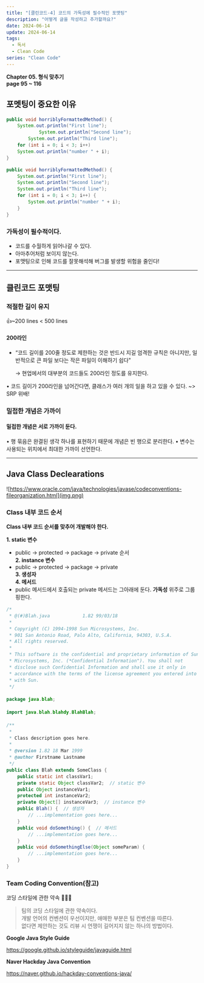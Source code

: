 ```yaml
---
title: "[클린코드-4] 코드의 가독성에 필수적인 포맷팅"
description: "어떻게 글을 작성하고 추가할까요?"
date: 2024-06-14
update: 2024-06-14
tags:
  - 독서
  - Clean Code
series: "Clean Code"
---
```


**Chapter 05. 형식 맞추기**<br>
**page 95 ~ 116**

## 포멧팅이 중요한 이유

```java
public void horriblyFormattedMethod() {
	System.out.println("First line");
			System.out.println("Second line");
		System.out.println("Third line");
	for (int i = 0; i < 3; i++)
	System.out.println("number " + i);
}
```
```java
public void horriblyFormattedMethod() {
	System.out.println("First line");
	System.out.println("Second line");
	System.out.println("Third line");
	for (int i = 0; i < 3; i++) {
		System.out.println("number " + i);
	}
}
```
### 가독성이 필수적이다.
- 코드를 수월하게 읽어나갈 수 있다.
- 아마추어처럼 보이지 않는다.
- 포맷팅으로 인해 코드를 잘못해석해 버그를 발생할 위험을 줄인다!


---
## 클린코드 포맷팅

### 적절한 길이 유지
👍~200 lines < 500 lines
#### 200라인

- “코드 길이를 200줄 정도로 제한하는 것은 반드시 지길 엄격한 규칙은 아니지만, 일반적으로 큰 파일 보다는 작은 파일이 이해하기 쉽다"<br>

  → 현업에서의 대부분의 코드들도 200라인 정도를 유지한다.


• 코드 길이가 200라인을 넘어간다면, 클래스가 여러 개의 일을 하고 있을 수 있다. ~> SRP 위배!

### 밀접한 개념은 가까이

#### 밀접한 개념은 서로 가까이 둔다.
• 행 묶음은 완결된 생각 하나를 표현하기 때문에 개념은 빈 행으로 분리한다.
• 변수는 사용되는 위치에서 최대한 가까이 선언한다.

-----

## Java Class Declearations

![https://www.oracle.com/java/technologies/javase/codeconventions-fileorganization.html](img.png)


### Class 내부 코드 순서
**Class 내부 코드 순서를 맞추어 개발해야 한다.**

**1. static 변수<br>**
- public -> protected -> package -> private 순서<br>
  **2. instance 변수<br>**
- public -> protected -> package -> private<br>
  **3. 생성자<br>**
  **4. 메서드<br>**
- public 메서드에서 호출되는 private 메서드는 그아래에 둔다. **가독성** 위주로 그룹핑한다.<br>


```java
/*
 * @(#)Blah.java            1.82 99/03/18
 *
 * Copyright (C) 1994-1998 Sun Microsystems, Inc.
 * 901 San Antonio Road, Palo Alto, California, 94303, U.S.A.
 * All rights reserved.
 *
 * This software is the confidential and proprietary information of Sun
 * Microsystems, Inc. (*Confidential Information"). You shall not
 * disclose such Confidential Information and shall use it only in
 * accordance with the terms of the license agreement you entered into
 * with Sun.
 */

package java.blah;

import java.blah.blahdy.BlahBlah;

/**
 *
 * Class description goes here.
 *
 * @version 1.82 18 Mar 1999
 * @author Firstname Lastname
 */
public class Blah extends SomeClass {
    public static int classVar1;
    private static Object classVar2;  // static 변수
    public Object instanceVar1;
    protected int instanceVar2;
    private Object[] instanceVar3;  // instance 변수
    public Blah() {  // 생성자
        // ...implementation goes here...
    }
    public void doSomething() {  // 메서드
        // ...implementation goes here...
    }
    public void doSomethingElse(Object someParam) {
        // ...implementation goes here...
    }
}
```

### Team Coding Convention(참고)

코딩 스타일에 관한 약속 👨🏻‍💻
> 팀의 코딩 스타일에 관한 약속이다.<br>
> 개발 언어의 컨벤션이 우선이지만, 애매한 부분은 팀 컨벤션을 따른다. <br>
> 없다면 제안하는 것도 리뷰 시 언쟁이 길어지지 않는 하나의 방법이다.

**Google Java StyIe Guide**

https://google.github.io/styleguide/javaguide.html

**Naver Hackday Java Convention**

https://naver.github.io/hackday-conventions-java/
